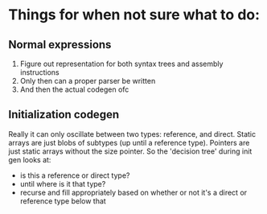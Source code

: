# Things for when not sure what to do:

## Normal expressions
1. Figure out representation for both syntax trees and assembly instructions
2. Only then can a proper parser be written
3. And then the actual codegen ofc

## Initialization codegen
Really it can only oscillate between two types: reference, and direct.
Static arrays are just blobs of subtypes (up until a reference type).
Pointers are just static arrays without the size pointer.
So the 'decision tree' during init gen looks at:
- is this a reference or direct type?
- until where is it that type?
- recurse and fill appropriately based on whether or not it's a direct or reference type below that
